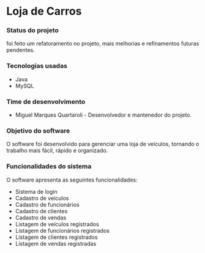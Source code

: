 # Loja de Carros

### Status do projeto
foi feito um refatoramento no projeto, mais melhorias e refinamentos futuras pendentes.

### Tecnologias usadas
* Java
* MySQL

### Time de desenvolvimento
* Miguel Marques Quartaroli - Desenvolvedor e mantenedor do projeto.

### Objetivo do software
O software foi desenvolvido para gerenciar uma loja de veículos, tornando o trabalho mais fácil, rápido e organizado.

### Funcionalidades do sistema
O software apresenta as seguintes funcionalidades:

* Sistema de login
* Cadastro de veículos
* Cadastro de funcionários
* Cadastro de clientes
* Cadastro de vendas
* Listagem de veículos registrados
* Listagem de funcionários registrados
* Listagem de clientes registrados
* Listagem de vendas registradas

